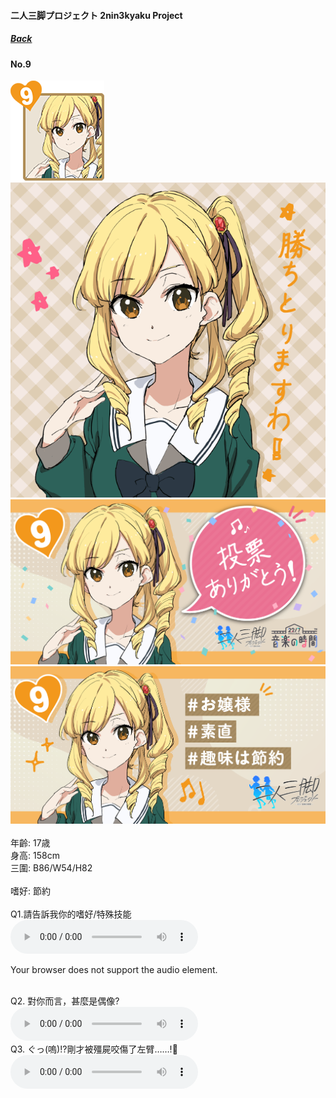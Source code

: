 #### 二人三脚プロジェクト 2nin3kyaku Project
##### [Back](2nin3kyaku_List.md)

#### No.9
<img src="../../../Img/Nanaon/2nin3kyaku/9/9_thumb.png"><br>
<img src="../../../Img/Nanaon/2nin3kyaku/9/9_main.png"><br>
<img src="../../../Img/Nanaon/2nin3kyaku/9/9_thanks.png"><br>
<img src="../../../Img/Nanaon/2nin3kyaku/9/9_desc.png"><br>
<br>
年齡: 17歳<br>
身高: 158cm<br>
三圍: B86/W54/H82<br>
<br>
嗜好: 節約<br>
<br>
Q1.請告訴我你的嗜好/特殊技能<br>
<audio controls="controls">
  <source type="audio/mp3" src="../../../Resources/2nin3kyaku/No9_voice_1.mp3"></source>
  <p>Your browser does not support the audio element.</p>
</audio><br>
Q2. 對你而言，甚麼是偶像? <br>
<audio controls="controls">
  <source type="audio/mp3" src="../../../Resources/2nin3kyaku/No9_voice_2.mp3"></source>
  <p>Your browser does not support the audio element.</p>
</audio><br>
Q3. ぐっ(嗚)!?剛才被殭屍咬傷了左臂……!🧟 <br>
<audio controls="controls">
  <source type="audio/mp3" src="../../../Resources/2nin3kyaku/No9_voice_3.mp3"></source>
  <p>Your browser does not support the audio element.</p>
</audio><br>